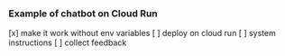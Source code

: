 ### Example of chatbot on Cloud Run

[x] make it work without env variables
[ ] deploy on cloud run
[ ] system instructions
[ ] collect feedback
